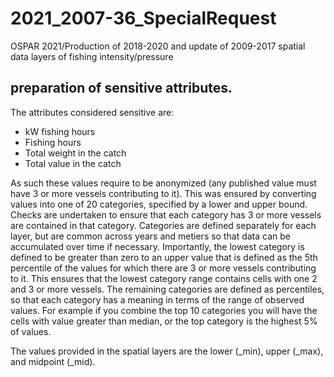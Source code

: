 # 2021_2007-36_SpecialRequest
 OSPAR 2021/Production of 2018-2020 and update of 2009-2017 spatial data layers of fishing intensity/pressure

## preparation of sensitive attributes.

The attributes considered sensitive are:

* kW fishing hours
* Fishing hours
* Total weight in the catch
* Total value in the catch

As such these values require to be anonymized (any published value must have 3 or more vessels contributing to it). This was ensured by converting values into one of 20 categories, specified by a lower and upper bound. Checks are undertaken to ensure that each category has 3 or more vessels are contained in that category. Categories are defined separately for each layer, but are common across years and metiers so that data can be accumulated over time if necessary. Importantly, the lowest category is defined to be greater than zero to an upper value that is defined as the 5th percentile of the values for which there are 3 or more vessels contributing to it. This ensures that the lowest category range contains cells with one 2 and 3 or more vessels. The remaining categories are defined as percentiles, so that each category has a meaning in terms of the range of observed values. For example if you combine the top 10 categories you will have the cells with value greater than median, or the top category is the highest 5% of values.

The values provided in the spatial layers are the lower (_min), upper (_max), and midpoint (_mid).
